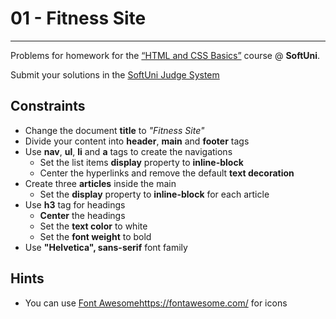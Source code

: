﻿# 01 - Fitness Site
------
Problems for homework for the [“HTML and CSS Basics”](#) course @ **SoftUni**.

Submit your solutions in the [SoftUni Judge System](https://judge.softuni.bg/Contests/#!/List/ByCategory/165/HTML-and-CSS)


## Constraints
* Change the document **title** to *"Fitness Site"*
* Divide your content into **header**, **main** and **footer** tags
* Use **nav**, **ul**, **li** and **a** tags to create the navigations
	* Set the list items **display** property to **inline-block**
	* Center the hyperlinks and remove the default **text decoration**
* Create three **articles** inside the main
	* Set the **display** property to **inline-block** for each article
* Use **h3** tag for headings
	* **Center** the headings
	* Set the **text color** to white
	* Set the **font weight** to bold
* Use **"Helvetica", sans-serif** font family

## Hints
* You can use [Font Awesome]()https://fontawesome.com/ for icons